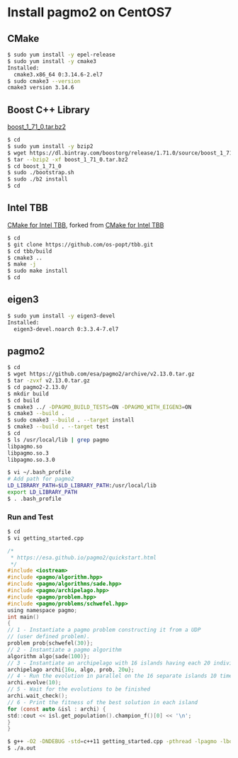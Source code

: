# Install pagmo2 on CentOS7

## CMake

```bash
$ sudo yum install -y epel-release
$ sudo yum install -y cmake3
Installed:
  cmake3.x86_64 0:3.14.6-2.el7
$ sudo cmake3 --version
cmake3 version 3.14.6
```

## Boost C++ Library

[boost_1_71_0.tar.bz2](https://dl.bintray.com/boostorg/release/1.71.0/source/boost_1_71_0.tar.bz2)

```bash
$ cd
$ sudo yum install -y bzip2
$ wget https://dl.bintray.com/boostorg/release/1.71.0/source/boost_1_71_0.tar.bz2
$ tar --bzip2 -xf boost_1_71_0.tar.bz2
$ cd boost_1_71_0
$ sudo ./bootstrap.sh
$ sudo ./b2 install
$ cd
```

## Intel TBB

[CMake for Intel TBB](https://github.com/os-popt/tbb), forked from [CMake for Intel TBB](https://github.com/wjakob/tbb)

```bash
$ cd
$ git clone https://github.com/os-popt/tbb.git
$ cd tbb/build
$ cmake3 ..
$ make -j
$ sudo make install
$ cd
```

## eigen3

```bash
$ sudo yum install -y eigen3-devel
Installed:
  eigen3-devel.noarch 0:3.3.4-7.el7
```

## pagmo2

```bash
$ cd
$ wget https://github.com/esa/pagmo2/archive/v2.13.0.tar.gz
$ tar -zvxf v2.13.0.tar.gz
$ cd pagmo2-2.13.0/
$ mkdir build
$ cd build
$ cmake3 ../ -DPAGMO_BUILD_TESTS=ON -DPAGMO_WITH_EIGEN3=ON
$ cmake3 --build .
$ sudo cmake3 --build . --target install
$ cmake3 --build . --target test
$ cd
$ ls /usr/local/lib | grep pagmo
libpagmo.so
libpagmo.so.3
libpagmo.so.3.0

$ vi ~/.bash_profile
# Add path for pagmo2
LD_LIBRARY_PATH=$LD_LIBRARY_PATH:/usr/local/lib
export LD_LIBRARY_PATH
$ . .bash_profile
```

### Run and Test

```bash
$ cd
$ vi getting_started.cpp
```

```c
/*
 * https://esa.github.io/pagmo2/quickstart.html
 */
#include <iostream>
#include <pagmo/algorithm.hpp>
#include <pagmo/algorithms/sade.hpp>
#include <pagmo/archipelago.hpp>
#include <pagmo/problem.hpp>
#include <pagmo/problems/schwefel.hpp>
using namespace pagmo;
int main()
{
// 1 - Instantiate a pagmo problem constructing it from a UDP
// (user defined problem).
problem prob{schwefel(30)};
// 2 - Instantiate a pagmo algorithm
algorithm algo{sade(100)};
// 3 - Instantiate an archipelago with 16 islands having each 20 individuals
archipelago archi{16u, algo, prob, 20u};
// 4 - Run the evolution in parallel on the 16 separate islands 10 times.
archi.evolve(10);
// 5 - Wait for the evolutions to be finished
archi.wait_check();
// 6 - Print the fitness of the best solution in each island
for (const auto &isl : archi) {
std::cout << isl.get_population().champion_f()[0] << '\n';
}
}
```

```bash
$ g++ -O2 -DNDEBUG -std=c++11 getting_started.cpp -pthread -lpagmo -lboost_serialization -ltbb
$ ./a.out
```
